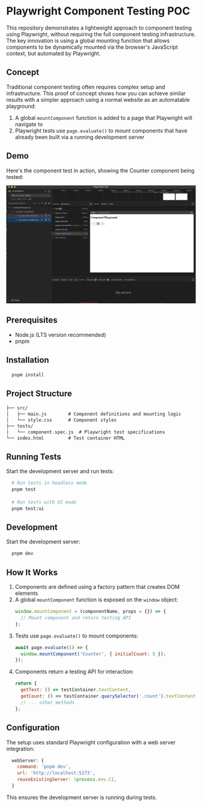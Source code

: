 # Playwright Component Testing POC

This repository demonstrates a lightweight approach to component testing using Playwright, without requiring the full component testing infrastructure. The key innovation is using a global mounting function that allows components to be dynamically mounted via the browser's JavaScript context, but automated by Playwright.

## Concept

Traditional component testing often requires complex setup and infrastructure. This proof of concept shows how you can achieve similar results with a simpler approach using a normal website as an automatable playground:

1. A global `mountComponent` function is added to a page that Playwright will navigate to
2. Playwright tests use `page.evaluate()` to mount components that have already been built via a running development server

## Demo

Here's the component test in action, showing the Counter component being tested:

![Counter Component Test Demo](./demo.png)

## Prerequisites

- Node.js (LTS version recommended)
- pnpm

## Installation

```bash
  pnpm install
```

## Project Structure

```
├── src/
│   ├── main.js        # Component definitions and mounting logic
│   └── style.css      # Component styles
├── tests/
│   └── component.spec.js  # Playwright test specifications
└── index.html         # Test container HTML
```

## Running Tests

Start the development server and run tests:

```bash
  # Run tests in headless mode
  pnpm test

  # Run tests with UI mode
  pnpm test:ui
```

## Development

Start the development server:

```bash
  pnpm dev
```

## How It Works

1. Components are defined using a factory pattern that creates DOM elements
2. A global `mountComponent` function is exposed on the `window` object:
   ```javascript
   window.mountComponent = (componentName, props = {}) => {
     // Mount component and return testing API
   };
   ```
3. Tests use `page.evaluate()` to mount components:
   ```javascript
   await page.evaluate(() => {
     window.mountComponent('Counter', { initialCount: 5 });
   });
   ```
4. Components return a testing API for interaction:
   ```javascript
   return {
     getText: () => testContainer.textContent,
     getCount: () => testContainer.querySelector('.count').textContent,
     // ... other methods
   };
   ```

## Configuration

The setup uses standard Playwright configuration with a web server integration:

```javascript
  webServer: {
    command: 'pnpm dev',
    url: 'http://localhost:5173',
    reuseExistingServer: !process.env.CI,
  }
```

This ensures the development server is running during tests.
